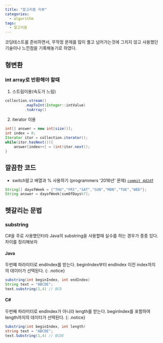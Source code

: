 ```yaml
---
title: "알고리즘 리뷰"
categories:
  - algorithm
tags:
  - 알고리즘
---
```


코딩테스트를 준비하면서, 무작정 문제를 많이 풀고 넘어가는것에 그치지 않고 사용했던 기술이나 느낀점을 기록해놓기로 하였다.


## 형변환

### int array로 반환해야 할때

1. 스트림이용(속도가 느림)
```java
collection.stream()
         .mapToInt(Integer::intValue)
         .toArray()
```


2. iterator 이용
```java
int[] answer = new int[size()];
int index = 0;
Iterator itor = collection.iterator();
while(itor.hasNext()){
    answer[index++] = (int)itor.next();
}
```

## 깔끔한 코드

* switch말고 배열과 % 사용하기 (programmers '2016년' 문제) [`commit 4d2df`](https://github.com/maenguin/Algorithm/commit/4d2dfd3ccb792f3af604602d4d1b62a6af8b25d4)
```java
String[] dayofWeek = {"THU","FRI","SAT","SUN","MON","TUE","WED"};
String answer = dayofWeek[sumOfDays%7];
```

## 헷갈리는 문법

### substring
C#을 주로 사용했던터라 Java의 substring을 사용할때 실수를 하는 경우가 종종 있다.
차이를 정리해보자

#### Java
두번쨰 파라미터로 endIndex를 받는다. beginIndex부터 endIndex 이전 index까지의 데이터가 선택된다. 
{: .notice}

```java
substring(int beginIndex, int endIndex)
String text = "ABCDE";
text.substring(1,4) // BCD
```
#### C#
두번째 파라미터로 endIndex가 아니라 length를 받는다. beginIndex를 포함하여 length까지의 데이터가 선택된다.
{: .notice}

```c#
Substring(int beginIndex, int length)
string text = "ABCDE";
text.Substring(1,4) // BCDE
```










